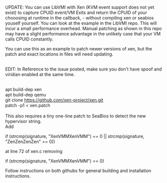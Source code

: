 UPDATE: You can use LibVMI with Xen (KVM event support does not yet exist) to capture CPUID event/VM Exits and return the CPUID of your chooosing at runtime in the callback, - without compiling xen or seabios youself yourself. You can look at the example in the LibVMI repo. This will incur a small performance overhead. Manual patching as shown in this repo may have a slight performance advantage in the unlikely case that your VM calls CPUID constantly.<br/>

You can use this as an example to patch newer versions of xen, but the patch and exact locations in files will need updating.<br/><br/>

EDIT: In Reference to the issue posted, make sure you don't have spoof and viridian enabled at the same time.<br/><br/>

apt build-dep xen<br/>
apt build-dep qemu<br/>
git clone https://github.com/xen-project/xen.git<br/>
patch -p1 < xen.patch<br/>
<br/>
This also requires a tiny one-line patch to SeaBios to detect the new hypervisor string.
<br/>
Add<br/>

 if (strcmp(signature, "XenVMMXenVMM") == 0 || strcmp(signature, "ZenZenZenZen" == 0))<br/>
	
at line 72 of xen.c removing<br/>

 if (strcmp(signature, "XenVMMXenVMM") == 0)<br/>

Follow instructions on both githubs for general building and installation instructions. <br/>
